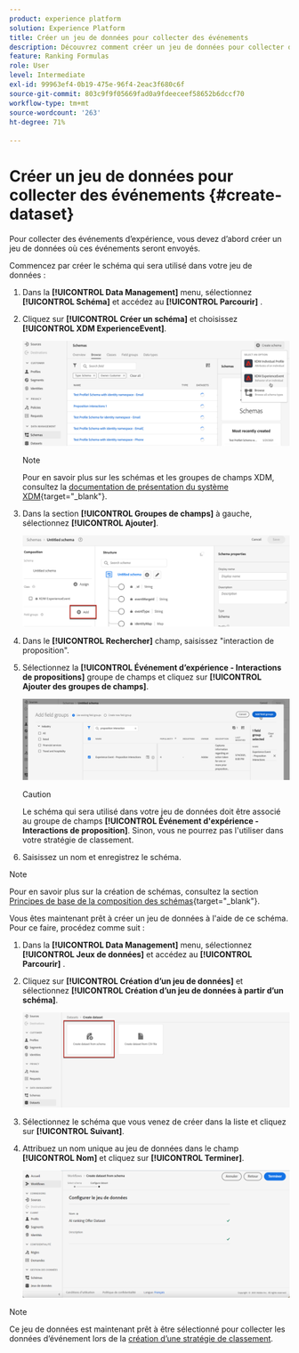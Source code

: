 ```yaml
---
product: experience platform
solution: Experience Platform
title: Créer un jeu de données pour collecter des événements
description: Découvrez comment créer un jeu de données pour collecter des événements.
feature: Ranking Formulas
role: User
level: Intermediate
exl-id: 99963ef4-0b19-475e-96f4-2eac3f680c6f
source-git-commit: 803c9f9f05669fad0a9fdeeceef58652b6dccf70
workflow-type: tm+mt
source-wordcount: '263'
ht-degree: 71%

---
```


# Créer un jeu de données pour collecter des événements {#create-dataset}

Pour collecter des événements d’expérience, vous devez d’abord créer un jeu de données où ces événements seront envoyés.

Commencez par créer le schéma qui sera utilisé dans votre jeu de données :

1. Dans la **[!UICONTROL Data Management]** menu, sélectionnez **[!UICONTROL Schéma]** et accédez au **[!UICONTROL Parcourir]** .

1. Cliquez sur **[!UICONTROL Créer un schéma]** et choisissez **[!UICONTROL XDM ExperienceEvent]**.

   ![](../assets/ai-ranking-xdm-event.png)

   >[!NOTE]
   >
   >Pour en savoir plus sur les schémas et les groupes de champs XDM, consultez la [documentation de présentation du système XDM](https://experienceleague.adobe.com/docs/experience-platform/xdm/home.html?lang=fr){target="_blank"}.

1. Dans la section **[!UICONTROL Groupes de champs]** à gauche, sélectionnez **[!UICONTROL Ajouter]**.

   ![](../assets/ai-ranking-fields-groups.png)

1. Dans le **[!UICONTROL Rechercher]** champ, saisissez &quot;interaction de proposition&quot;.

1. Sélectionnez la **[!UICONTROL Événement d’expérience - Interactions de propositions]** groupe de champs et cliquez sur **[!UICONTROL Ajouter des groupes de champs]**.

   ![](../assets/ai-ranking-add-field-group.png)

   >[!CAUTION]
   >
   >Le schéma qui sera utilisé dans votre jeu de données doit être associé au groupe de champs **[!UICONTROL Événement d&#39;expérience - Interactions de proposition]**. Sinon, vous ne pourrez pas l&#39;utiliser dans votre stratégie de classement.

1. Saisissez un nom et enregistrez le schéma.

>[!NOTE]
>
>Pour en savoir plus sur la création de schémas, consultez la section [Principes de base de la composition des schémas](https://experienceleague.adobe.com/docs/experience-platform/xdm/schema/composition.html?lang=fr#understanding-schemas){target="_blank"}.

Vous êtes maintenant prêt à créer un jeu de données à l&#39;aide de ce schéma. Pour ce faire, procédez comme suit :

1. Dans la **[!UICONTROL Data Management]** menu, sélectionnez **[!UICONTROL Jeux de données]** et accédez au **[!UICONTROL Parcourir]** .

1. Cliquez sur **[!UICONTROL Création d’un jeu de données]** et sélectionnez **[!UICONTROL Création d’un jeu de données à partir d’un schéma]**.

   ![](../assets/ai-ranking-create-dataset-from-schema.png)

1. Sélectionnez le schéma que vous venez de créer dans la liste et cliquez sur **[!UICONTROL Suivant]**.

1. Attribuez un nom unique au jeu de données dans le champ **[!UICONTROL Nom]** et cliquez sur **[!UICONTROL Terminer]**.

   ![](../assets/ai-ranking-dataset-name.png)

>[!NOTE]
>
>Ce jeu de données est maintenant prêt à être sélectionné pour collecter les données dʼévénement lors de la [création dʼune stratégie de classement](#create-ranking-strategy).
